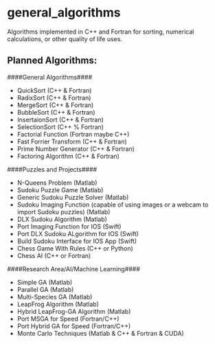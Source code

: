 # general_algorithms
Algorithms implemented in C++ and Fortran for sorting, numerical calculations, or other quality of life uses.

## Planned Algorithms: ##

####General Algorithms####
* QuickSort (C++ & Fortran)
* RadixSort (C++ & Fortran)
* MergeSort (C++ & Fortran)
* BubbleSort (C++ & Fortran)
* InsertaionSort (C++ & Fortran)
* SelectionSort (C++ % Fortran)
* Factorial Function (Fortran maybe C++)
* Fast Forrier Transform (C++ & Fortran)
* Prime Number Generator (C++ & Fortran)
* Factoring Algorithm (C++ & Fortran)

####Puzzles and Projects####
* N-Queens Problem (Matlab)
* Sudoku Puzzle Game (Matlab)
* Generic Sudoku Puzzle Solver (Matlab)
* Sudoku Imaging Function (capable of using images or a webcam to import Sudoku puzzles) (Matlab)
* DLX Sudoku Algorithm (Matlab)
* Port Imaging Function for IOS (Swift)
* Port DLX Sudoku ALgorithm for IOS (Swift)
* Build Sudoku Interface for IOS App (Swift)
* Chess Game With Rules (C++ or Python)
* Chess AI (C++ or Fortran)

####Research Area/AI/Machine Learning####
* Simple GA (Matlab)
* Parallel GA (Matlab)
* Multi-Species GA (Matlab)
* LeapFrog Algorithm (Matlab)
* Hybrid LeapFrog-GA Algorithm (Matlab)
* Port MSGA for Speed (Fortran/C++)
* Port Hybrid GA for Speed (Fortran/C++)
* Monte Carlo Techniques (Matlab & C++ & Fortran & CUDA)
